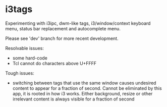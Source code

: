 # i3tags
Experimenting with i3ipc, dwm-like tags, i3/window/context keyboard menu, status bar replacement and autocomplete menu.

Please see 'dev' branch for more recent development.

Resolvable issues:
- some hard-code
- Tcl cannot do characters above U+FFFF

Tough issues:
- switching between tags that use the same window causes
undesired content to appear for a fraction of second. Cannot be
eliminated by this app, it is rooted in how i3 works.
Either background, resize or other irrelevant content is always
visible for a fraction of second